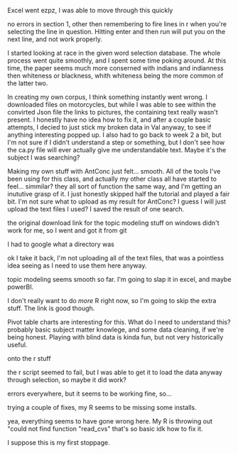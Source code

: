 Excel went ezpz, I was able to move through this quickly

no errors in section 1, other then remembering to fire lines in r when you're selecting the line in question. Hitting enter and then run will put you on the next line, and not work properly. 

I started looking at race in the given word selection database. The whole process went quite smoothly, and I spent some time poking around. At this time, the paper seems much more conserned with indians and indianness then whiteness or blackness, whith whiteness being the more common of the latter two.

In creating my own corpus, I think something instantly went wrong. I downloaded files on motorcycles, but while I was able to see within the convirted Json file the links to pictures, the containing text really wasn't present. I honestly have no idea how to fix it, and after a couple basic attempts, I decied to just stick my broken data in Val anyway, to see if anything interesting popped up. 
I also had to go back to week 2 a bit, but I'm not sure if I didn't understand a step or something, but I don't see how the ca.py file will ever actually give me understandable text. Maybe it's the subject I was searching?

Making my own stuff with AntConc just felt... smooth. All of the tools I've been using for this class, and actually my other class all have started to feel... simmilar? they all sort of function the same way, and I'm getting an inututive grasp of it. I just honestly skipped half the tutorial and played a fair bit. 
I'm not sure what to upload as my result for AntConc? I guess I will just upload the text files I used? I saved the result of one search.

the original download link for the topic modeling stuff on windows didn't work for me, so I went and got it from git 

I had to google what a directory was

ok I take it back, I'm not uploading all of the text files, that was a pointless idea seeing as I need to use them here anyway.

topic modeling seems smooth so far. I'm going to slap it in excel, and maybe powerBI.

I don't really want to do *more* R right now, so I'm going to skip the extra stuff. The link is good though.

Pivot table charts are interesting for this. What do I need to understand this? probably basic subject matter knowlege, and some data cleaning, if we're being honest. Playing with blind data is kinda fun, but not very historically useful.

onto the r stuff 

the r script seemed to fail, but I was able to get it to load the data anyway through selection, so maybe it did work? 

errors everywhere, but it seems to be working fine, so...

trying a couple of fixes, my R seems to be missing some installs. 

yea, everything seems to have gone wrong here. My R is throwing out "could not find function "read_cvs" that's so basic idk how to fix it. 

I suppose this is my first stoppage. 
